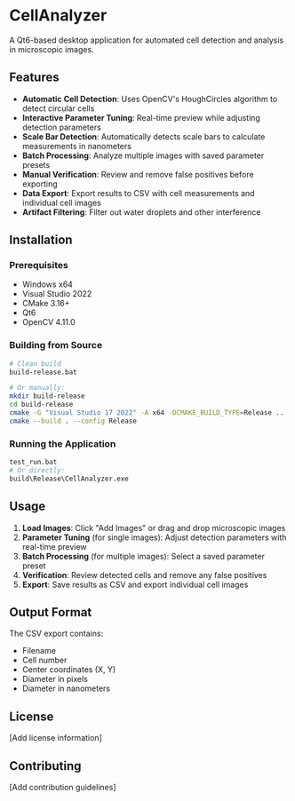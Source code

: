 # CellAnalyzer

A Qt6-based desktop application for automated cell detection and analysis in microscopic images.

## Features

- **Automatic Cell Detection**: Uses OpenCV's HoughCircles algorithm to detect circular cells
- **Interactive Parameter Tuning**: Real-time preview while adjusting detection parameters
- **Scale Bar Detection**: Automatically detects scale bars to calculate measurements in nanometers
- **Batch Processing**: Analyze multiple images with saved parameter presets
- **Manual Verification**: Review and remove false positives before exporting
- **Data Export**: Export results to CSV with cell measurements and individual cell images
- **Artifact Filtering**: Filter out water droplets and other interference

## Installation

### Prerequisites

- Windows x64
- Visual Studio 2022
- CMake 3.16+
- Qt6
- OpenCV 4.11.0

### Building from Source

```bash
# Clean build
build-release.bat

# Or manually:
mkdir build-release
cd build-release
cmake -G "Visual Studio 17 2022" -A x64 -DCMAKE_BUILD_TYPE=Release ..
cmake --build . --config Release
```

### Running the Application

```bash
test_run.bat
# Or directly:
build\Release\CellAnalyzer.exe
```

## Usage

1. **Load Images**: Click "Add Images" or drag and drop microscopic images
2. **Parameter Tuning** (for single images): Adjust detection parameters with real-time preview
3. **Batch Processing** (for multiple images): Select a saved parameter preset
4. **Verification**: Review detected cells and remove any false positives
5. **Export**: Save results as CSV and export individual cell images

## Output Format

The CSV export contains:
- Filename
- Cell number
- Center coordinates (X, Y)
- Diameter in pixels
- Diameter in nanometers

## License

[Add license information]

## Contributing

[Add contribution guidelines]